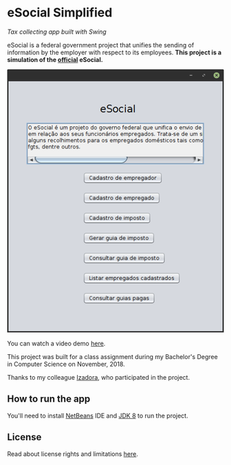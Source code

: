 # eSocial Simplified
*Tax collecting app built with Swing*

eSocial is a federal government project that unifies the sending of information
by the employer with respect to its employees. **This project is a simulation
of the [official](https://portal.esocial.gov.br/) eSocial.**

![screenshot](./screenshots/screenshot_1.png)

You can watch a video demo [here](https://youtu.be/iDQSkak4rcU).

This project was built for a class assignment during my Bachelor's Degree in
Computer Science on November, 2018.

Thanks to my colleague [Izadora](https://www.linkedin.com/in/izadorapaim/),
who participated in the project.

## How to run the app
You'll need to install [NetBeans](https://netbeans.apache.org/download/index.html)
IDE and [JDK 8](https://www.oracle.com/technetwork/java/javase/downloads/jdk8-downloads-2133151.html)
to run the project.

## License
Read about license rights and limitations [here](LICENSE).
